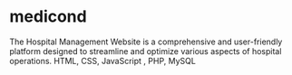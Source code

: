 # medicond
The Hospital Management Website is a comprehensive and user-friendly  platform designed to streamline and optimize various aspects of hospital  operations.   HTML, CSS, JavaScript , PHP, MySQL 
